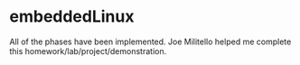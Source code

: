 # embeddedLinux

All of the phases have been implemented. Joe Militello helped me complete this
homework/lab/project/demonstration.
